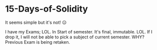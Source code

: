 # 15-Days-of-Solidity
It seems simple but it's not! 😑

I have my Exams; LOL. In Start of semester. It's final, immutable. LOL. If I drop it, I will not be able to pick a subject of current semester. WHY? Previous Exam is being retaken.
